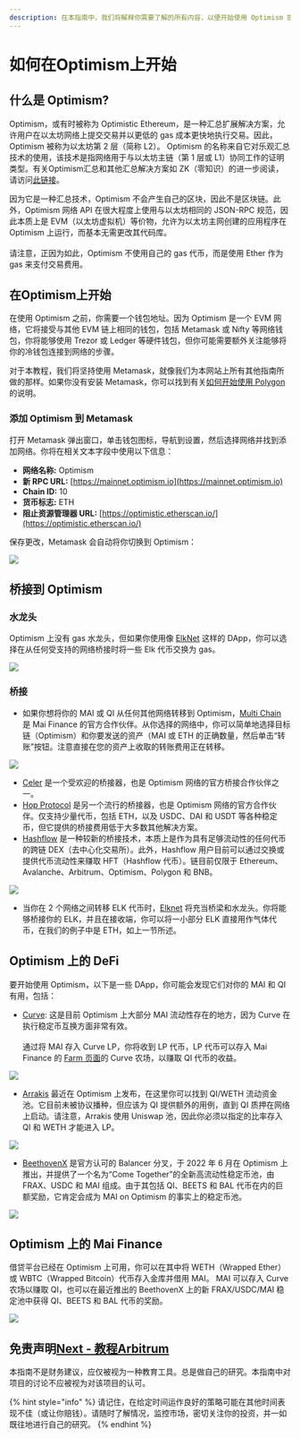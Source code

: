 ```yaml
---
description: 在本指南中，我们将解释你需要了解的所有内容，以便开始使用 Optimism 提供的不同 DApp。
---
```


# 如何在Optimism上开始

## 什么是 Optimism?

Optimism，或有时被称为 Optimistic Ethereum，是一种汇总扩展解决方案，允许用户在以太坊网络上提交交易并以更低的 gas 成本更快地执行交易。因此，Optimism 被称为以太坊第 2 层（简称 L2）。 Optimism 的名称来自它对乐观汇总技术的使用，该技术是指网络用于与以太坊主链（第 1 层或 L1）协同工作的证明类型。有关Optimism汇总和其他汇总解决方案如 ZK（零知识）的进一步阅读，请访问[此链接](https://support.deversifi.com/en/article/deversifi-what-is-the-difference-between-zk-rollup-and-optimistic-rollup-3gf3bw/)。

因为它是一种汇总技术，Optimism 不会产生自己的区块，因此不是区块链。此外，Optimism 网络 API 在很大程度上使用与以太坊相同的 JSON-RPC 规范，因此本质上是 EVM（以太坊虚拟机）等价物，允许为以太坊主网创建的应用程序在 Optimism 上运行，而基本无需更改其代码库。\
\
请注意，正因为如此，Optimism 不使用自己的 gas 代币，而是使用 Ether 作为 gas 来支付交易费用。

## 在Optimism上开始

在使用 Optimism 之前，你需要一个钱包地址。因为 Optimism 是一个 EVM 网络，它将接受与其他 EVM 链上相同的钱包，包括 Metamask 或 Nifty 等网络钱包，你将能够使用 Trezor 或 Ledger 等硬件钱包，但你可能需要额外关注能够将你的冷钱包连接到网络的步骤。

对于本教程，我们将坚持使用 Metamask，就像我们为本网站上所有其他指南所做的那样。如果你没有安装 Metamask，你可以找到有关[如何开始使用 Polygon](../polygon/how-to-get-started-on-polygon.md) 的说明。

### 添加 Optimism 到 Metamask

打开 Metamask 弹出窗口，单击钱包图标，导航到设置，然后选择网络并找到添加网络。你将在相关文本字段中使用以下信息：

* **网络名称:** Optimism
* **新 RPC URL:** [https://mainnet.optimism.io](https://mainnet.optimism.io)
* **Chain ID:** 10
* **货币标志:** ETH
* **阻止资源管理器 URL:** [https://optimistic.etherscan.io/](https://optimistic.etherscan.io/)

保存更改，Metamask 会自动将你切换到 Optimism：

![](<../../.gitbook/assets/Screen Shot 2022-06-17 at 9.40.30 PM.png>)

## 桥接到 Optimism

### 水龙头

Optimism 上没有 gas 水龙头，但如果你使用像 [ElkNet](https://app.elk.finance/#/elknet) 这样的 DApp，你可以选择在从任何受支持的网络桥接时将一些 Elk 代币交换为 gas。

![](<../../.gitbook/assets/Screen Shot 2022-06-17 at 9.36.40 PM.png>)

### 桥接

* 如果你想将你的 MAI 或 QI 从任何其他网络转移到 Optimism，[Multi Chain](https://app.multichain.org/#/router) 是 Mai Finance 的官方合作伙伴。从你选择的网络中，你可以简单地选择目标链（Optimism）和你要发送的资产（MAI 或 ETH 的正确数量，然后单击“转账”按钮。注意直接在您的资产上收取的转账费用正在转移。

![](<../../.gitbook/assets/Screen Shot 2022-06-17 at 10.14.42 PM.png>)

* [Celer](https://cbridge.celer.network/#/transfer) 是一个受欢迎的桥接器，也是 Optimism 网络的官方桥接合作伙伴之一。
* [Hop Protocol](https://app.hop.exchange/#/send?token=ETH\&sourceNetwork=polygon\&destNetwork=optimism) 是另一个流行的桥接器，也是 Optimism 网络的官方合作伙伴。仅支持少量代币，包括 ETH，以及 USDC、DAI 和 USDT 等各种稳定币，但它提供的桥接费用低于大多数其他解决方案。
* [Hashflow](https://app.hashflow.com/) 是一种较新的桥接技术，本质上是作为具有足够流动性的任何代币的跨链 DEX（去中心化交易所）。此外，Hashflow 用户目前可以通过交换或提供代币流动性来赚取 HFT（Hashflow 代币）。链目前仅限于 Ethereum、Avalanche、Arbitrum、Optimism、Polygon 和 BNB。

![](<../../.gitbook/assets/Screen Shot 2022-06-17 at 9.51.25 PM.png>)

* 当你在 2 个网络之间转移 ELK 代币时，[Elknet](https://app.elk.finance/#/elknet) 将充当桥梁和水龙头。你将能够桥接你的 ELK，并且在接收端，你可以将一小部分 ELK 直接用作气体代币，在我们的例子中是 ETH，如上一节所述。

## Optimism 上的 DeFi

要开始使用 Optimism，以下是一些 DApp，你可能会发现它们对你的 MAI 和 QI 有用，包括：

* [Curve](https://optimism.curve.fi/factory/4/deposit): 这是目前 Optimism 上大部分 MAI 流动性存在的地方，因为 Curve 在执行稳定币互换方面非常有效。\
  \
  通过将 MAI 存入 Curve LP，你将收到 LP 代币，LP 代币可以存入 Mai Finance 的 [Farm 页面](https://app.mai.finance/farm)的 Curve 农场，以赚取 QI 代币的收益。

![](<../../.gitbook/assets/Screen Shot 2022-06-17 at 9.58.06 PM.png>)

* [Arrakis](https://beta.arrakis.finance/#/vaults/0x65Fbf30f29C7626385f78Dbc41702d97b9cD486a) 最近在 Optimism 上发布，在这里你可以找到 QI/WETH 流动资金池。它目前未被协议播种，但应该为 QI 提供额外的用例，直到 QI 质押在网络上启动。请注意，Arrakis 使用 Uniswap 池，因此你必须以指定的比率存入 QI 和 WETH 才能进入 LP。

![](<../../.gitbook/assets/Screen Shot 2022-06-17 at 10.07.37 PM.png>)

* [BeethovenX](https://op.beets.fi/#/pool/0x3dc09db8e571da76dd04e9176afc7feee0b89106000000000000000000000019) 是官方认可的 Balancer 分叉，于 2022 年 6 月在 Optimism 上推出，并提供了一个名为“Come Together”的全新高流动性稳定币池，由 FRAX、USDC 和 MAI 组成。由于其包括 QI、BEETS 和 BAL 代币在内的巨额奖励，它肯定会成为 MAI on Optimism 的事实上的稳定币池。

![](<../../.gitbook/assets/Screen Shot 2022-06-17 at 10.09.43 PM.png>)

## Optimism 上的 Mai Finance

借贷平台已经在 Optimism 上可用，你可以在其中将 WETH（Wrapped Ether）或 WBTC（Wrapped Bitcoin）代币存入金库并借用 MAI。 MAI 可以存入 Curve 农场以赚取 QI，也可以在最近推出的 BeethovenX 上的新 FRAX/USDC/MAI 稳定池中获得 QI、BEETS 和 BAL 代币的奖励。

![](<../../.gitbook/assets/Screen Shot 2022-06-17 at 9.56.07 PM.png>)

## 免责声明[Next - 教程Arbitrum](https://app.gitbook.com/o/-MgVaUztoRBw-4TjbJaB/s/-MgS6h4h2L6e5O5bUNqY-1608594363/\~/changes/6yqSM5HWBQksN5BKYc6i/jiao-cheng/arbitrum)

本指南不是财务建议，应仅被视为一种教育工具。总是做自己的研究。本指南中对项目的讨论不应被视为对该项目的认可。

{% hint style="info" %}
请记住，在给定时间运作良好的策略可能在其他时间表现不佳（或让你赔钱）。请随时了解情况，监控市场，密切关注你的投资，并一如既往地进行自己的研究。
{% endhint %}
